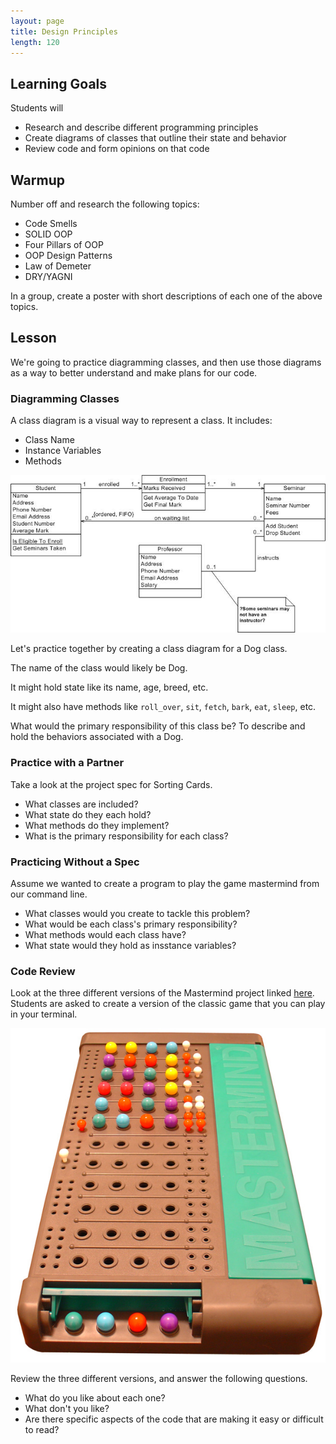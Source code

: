 ```yaml
---
layout: page
title: Design Principles
length: 120
---
```


## Learning Goals

Students will

* Research and describe different programming principles
* Create diagrams of classes that outline their state and behavior
* Review code and form opinions on that code


## Warmup

Number off and research the following topics:

* Code Smells
* SOLID OOP
* Four Pillars of OOP
* OOP Design Patterns
* Law of Demeter
* DRY/YAGNI

In a group, create a poster with short descriptions of each one of the above topics.

## Lesson

We're going to practice diagramming classes, and then use those diagrams as a way to better understand and make plans for our code.

### Diagramming Classes

A class diagram is a visual way to represent a class. It includes:

* Class Name
* Instance Variables
* Methods

![Class Diagram](./assets/class_diagram.jpg)

Let's practice together by creating a class diagram for a Dog class.

The name of the class would likely be Dog.

It might hold state like its name, age, breed, etc.

It might also have methods like `roll_over`, `sit`, `fetch`, `bark`, `eat`, `sleep`, etc.

What would the primary responsibility of this class be? To describe and hold the behaviors associated with a Dog.

### Practice with a Partner

Take a look at the project spec for Sorting Cards.

* What classes are included?
* What state do they each hold?
* What methods do they implement?
* What is the primary responsibility for each class?

### Practicing Without a Spec

Assume we wanted to create a program to play the game mastermind from our command line.

* What classes would you create to tackle this problem?
* What would be each class's primary responsibility?
* What methods would each class have?
* What state would they hold as insstance variables?

### Code Review

Look at the three different versions of the Mastermind project linked [here](https://github.com/s-espinosa/master_minds). Students are asked to create a version of the classic game that you can play in your terminal.

![Mastermind](./assets/Mastermind.jpg)

Review the three different versions, and answer the following questions.

* What do you like about each one?
* What don't you like?
* Are there specific aspects of the code that are making it easy or difficult to read?

